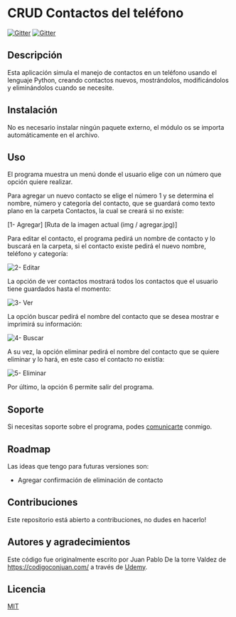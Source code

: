 # CRUD Contactos del teléfono

[![Gitter](https://img.shields.io/badge/Python-FFD43B?style=for-the-badge&logo=python&logoColor=darkgreen)](https://www.python.org/)
[![Gitter](https://img.shields.io/badge/LinkedIn-0077B5?style=for-the-badge&logo=linkedin&logoColor=white)](https://www.linkedin.com/in/paola-cartala/)

## Descripción

Esta aplicación simula el manejo de contactos en un teléfono usando el lenguaje Python, creando contactos nuevos, mostrándolos, modificándolos y eliminándolos cuando se necesite.

## Instalación

No es necesario instalar ningún paquete externo, el módulo os se importa automáticamente en el archivo.

## Uso

El programa muestra un menú donde el usuario elige con un número que opción quiere realizar.

Para agregar un nuevo contacto se elige el número 1 y se determina el nombre, número y categoría del contacto, que se guardará como texto plano en la carpeta Contactos, la cual se creará si no existe:

[1- Agregar] [Ruta de la imagen actual (img / agregar.jpg)]

Para editar el contacto, el programa pedirá un nombre de contacto y lo buscará en la carpeta, si el contacto existe pedirá el nuevo nombre, teléfono y categoría:

![2- Editar](https://ibb.co/60WB45h)

La opción de ver contactos mostrará todos los contactos que el usuario tiene guardados hasta el momento:

![3- Ver](https://ibb.co/KbJKDt7)

La opción buscar pedirá el nombre del contacto que se desea mostrar e imprimirá su información:

![4- Buscar](https://ibb.co/ZHfqggp)

A su vez, la opción eliminar pedirá el nombre del contacto que se quiere eliminar y lo hará, en este caso el contacto no existía:

![5- Eliminar](https://ibb.co/K64J83K)

Por último, la opción 6 permite salir del programa.

## Soporte

Si necesitas soporte sobre el programa, podes [comunicarte](paola.cartala@gmail.com "Enviame un mail!") conmigo.

## Roadmap

Las ideas que tengo para futuras versiones son:

- Agregar confirmación de eliminación de contacto

## Contribuciones

Este repositorio está abierto a contribuciones, no dudes en hacerlo!

## Autores y agradecimientos

Este código fue originalmente escrito por Juan Pablo De la torre Valdez de https://codigoconjuan.com/ a través de [Udemy](https://www.udemy.com/).

## Licencia

[MIT](https://choosealicense.com/licenses/mit/)


